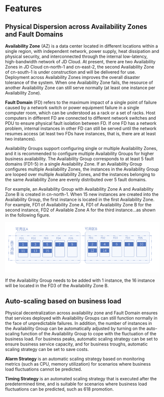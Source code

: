 # Features

## Physical Dispersion across Availability Zones and Fault Domains

**Availability Zone** (AZ) is a data center located in different locations within a single region, with independent network, power supply, heat dissipation and physical security, and interconnected through the internal low-latency, high-bandwidth network of JD Cloud. At present, there are two Availability Zones in JD Cloud cn-north-1 and cn-east-2, the second Availability Zone of cn-south-1 is under construction and will be delivered for use. Deployment across Availability Zones improves the overall disaster tolerance of the system. When one Availability Zone fails, the resource of another Availability Zone can still serve normally (at least one instance per Availability Zone).

**Fault Domain** (FD) refers to the maximum impact of a single point of failure caused by a network switch or power equipment failure in a single computer room, which can be understood as a rack or a set of racks. Host computers in different FD are connected to different network switches and PDU to ensure physical fault isolation between FD. If one FD has a network problem, internal instances in other FD can still be served until the network resumes access (at least two FDs have instances, that is, there are at least two instances).

Availability Groups support configuring single or multiple Availability Zones, and it is recommended to configure multiple Availability Groups for higher business availability. The Availability Group corresponds to at least 5 fault domains (FD1-5) in a single Availability Zone. If an Availability Group configures multiple Availability Zones, the instances in the Availability Group are looped over multiple Availability Zones, and the instances belonging to the same Availability Zone are evenly distributed over 5 fault domains.

For example, an Availability Group with Availability Zone A and Availability Zone B is created in cn-north-1. When 15 new instances are created into the Availability Group, the first instance is located in the first Availability Zone. For example, FD1 of Availability Zone A, FD1 of Availability Zone B for the second instance, FD2 of Available Zone A for the third instance...as shown in the following figure.

![](../../../../image/ag/function.png)

If the Availability Group needs to be added with 1 instance, the 16 instance will be located in the FD3 of the Availability Zone B.

## Auto-scaling based on business load

Physical decentralization across availability zone and Fault Domain ensures that services deployed with Availability Groups can still function normally in the face of unpredictable failures. In addition, the number of instances in the Availability Group can be automatically adjusted by turning on the auto-scaling function of the Availability Group to cope with the fluctuation of the business load. For business peaks, automatic scaling strategy can be set to ensure business service capacity, and for business troughs, automatic scaling strategy can be set to save costs.

**Alarm Strategy** is an automatic scaling strategy based on monitoring metrics (such as CPU, memory utilization) for scenarios where business load fluctuations cannot be predicted.

**Timing Strategy** is an automated scaling strategy that is executed after the predetermined time, and is suitable for scenarios where business load fluctuations can be predicted, such as 618 promotion.

